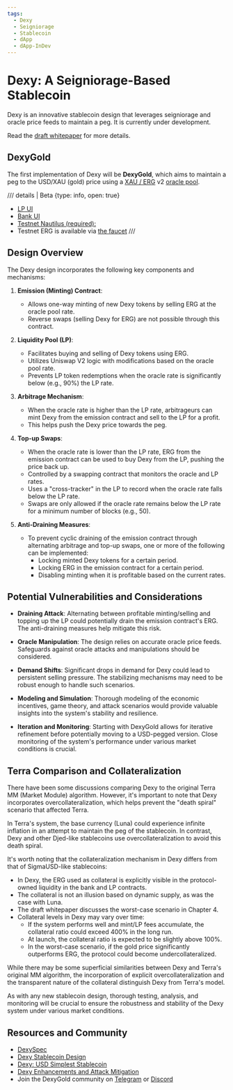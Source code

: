 ```yaml
---
tags:
  - Dexy
  - Seigniorage
  - Stablecoin
  - dApp
  - dApp-InDev
---
```


# Dexy: A Seigniorage-Based Stablecoin

Dexy is an innovative stablecoin design that leverages seigniorage and oracle price feeds to maintain a peg. It is currently under development.

Read the [draft whitepaper](../assets/pdf/dexy.pdf) for more details.

## DexyGold

The first implementation of Dexy will be **DexyGold**, which aims to maintain a peg to the USD/XAU (gold) price using a [XAU / ERG](https://explorer.ergoplatform.com/en/oracle-pool-state/xauerg) v2 [oracle pool](oracles.md).

/// details | Beta
    {type: info, open: true}

- [LP UI](https://dexy.interface-ggd.pages.dev/ergo/swap?base=0000000000000000000000000000000000000000000000000000000000000000&quote=0d69a552b30df9be519099ec07682039b0610267aaee48d2a1d3dad398287ef5&initialPoolId=0fa04f3851b18085f160d90bc3dba1c63f2fdc73f884c9fd94395dbfc9c293b6)
- [Bank UI](https://dexy-test.dexygold.com/)
- [Testnet Nautilus (required):](https://github.com/nautls/nautilus-wallet/releases/tag/v0.9.2)
- Testnet ERG is available via [the faucet](https://testnet.ergofaucet.org/)
///

## Design Overview

The Dexy design incorporates the following key components and mechanisms:

1. **Emission (Minting) Contract**:
    - Allows one-way minting of new Dexy tokens by selling ERG at the oracle pool rate.
    - Reverse swaps (selling Dexy for ERG) are not possible through this contract.

2. **Liquidity Pool (LP)**:
    - Facilitates buying and selling of Dexy tokens using ERG.
    - Utilizes Uniswap V2 logic with modifications based on the oracle pool rate.
    - Prevents LP token redemptions when the oracle rate is significantly below (e.g., 90%) the LP rate.

3. **Arbitrage Mechanism**:
    - When the oracle rate is higher than the LP rate, arbitrageurs can mint Dexy from the emission contract and sell to the LP for a profit.
    - This helps push the Dexy price towards the peg.

4. **Top-up Swaps**:
    - When the oracle rate is lower than the LP rate, ERG from the emission contract can be used to buy Dexy from the LP, pushing the price back up.
    - Controlled by a swapping contract that monitors the oracle and LP rates.
    - Uses a "cross-tracker" in the LP to record when the oracle rate falls below the LP rate.
    - Swaps are only allowed if the oracle rate remains below the LP rate for a minimum number of blocks (e.g., 50).

5. **Anti-Draining Measures**:
    - To prevent cyclic draining of the emission contract through alternating arbitrage and top-up swaps, one or more of the following can be implemented:
      - Locking minted Dexy tokens for a certain period.
      - Locking ERG in the emission contract for a certain period.
      - Disabling minting when it is profitable based on the current rates.

## Potential Vulnerabilities and Considerations

- **Draining Attack**: Alternating between profitable minting/selling and topping up the LP could potentially drain the emission contract's ERG. The anti-draining measures help mitigate this risk.

- **Oracle Manipulation**: The design relies on accurate oracle price feeds. Safeguards against oracle attacks and manipulations should be considered.

- **Demand Shifts**: Significant drops in demand for Dexy could lead to persistent selling pressure. The stabilizing mechanisms may need to be robust enough to handle such scenarios.

- **Modeling and Simulation**: Thorough modeling of the economic incentives, game theory, and attack scenarios would provide valuable insights into the system's stability and resilience.

- **Iteration and Monitoring**: Starting with DexyGold allows for iterative refinement before potentially moving to a USD-pegged version. Close monitoring of the system's performance under various market conditions is crucial.

## Terra Comparison and Collateralization

There have been some discussions comparing Dexy to the original Terra MM (Market Module) algorithm. However, it's important to note that Dexy incorporates overcollateralization, which helps prevent the "death spiral" scenario that affected Terra.

In Terra's system, the base currency (Luna) could experience infinite inflation in an attempt to maintain the peg of the stablecoin. In contrast, Dexy and other Djed-like stablecoins use overcollateralization to avoid this death spiral.

It's worth noting that the collateralization mechanism in Dexy differs from that of SigmaUSD-like stablecoins:

- In Dexy, the ERG used as collateral is explicitly visible in the protocol-owned liquidity in the bank and LP contracts.
- The collateral is not an illusion based on dynamic supply, as was the case with Luna.
- The draft whitepaper discusses the worst-case scenario in Chapter 4.
- Collateral levels in Dexy may vary over time:
  - If the system performs well and mint/LP fees accumulate, the collateral ratio could exceed 400% in the long run.
  - At launch, the collateral ratio is expected to be slightly above 100%.
  - In the worst-case scenario, if the gold price significantly outperforms ERG, the protocol could become undercollateralized.

While there may be some superficial similarities between Dexy and Terra's original MM algorithm, the incorporation of explicit overcollateralization and the transparent nature of the collateral distinguish Dexy from Terra's model.

As with any new stablecoin design, thorough testing, analysis, and monitoring will be crucial to ensure the robustness and stability of the Dexy system under various market conditions.

## Resources and Community

- [DexySpec](https://github.com/ergoplatform/ergo-jde/blob/main/kiosk/src/test/scala/kiosk/dexy/DexySpec.scala)
- [Dexy Stablecoin Design](https://github.com/ergoplatform/ergo-jde/blob/main/kiosk/src/test/scala/kiosk/dexy/Dexy.md)
- [Dexy: USD Simplest Stablecoin](https://www.ergoforum.org/t/dexy-usd-simplest-stablecoin-design/1430)
- [Dexy Enhancements and Attack Mitigation](https://github.com/ergoplatform/ergo-jde/blob/main/kiosk/src/test/scala/kiosk/dexy)
- Join the DexyGold community on [Telegram](https://t.me/dexygold) or [Discord](https://discord.gg/ergo-platform-668903786361651200)

